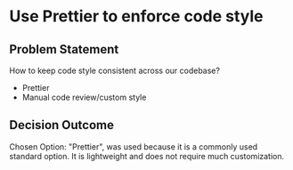 # Use Prettier to enforce code style

## Problem Statement

How to keep code style consistent across our codebase?

- Prettier
- Manual code review/custom style

## Decision Outcome

Chosen Option: "Prettier", was used because it is a commonly used standard option. It is lightweight and does not require much customization.

